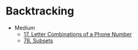 # Backtracking

* Medium
  * [17. Letter Combinations of a Phone Number](17.-letter-combinations-of-a-phone-number-1.md)
  * [78. Subsets](78.-subsets-2.md)